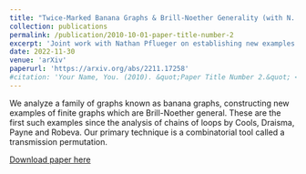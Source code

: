```yaml
---
title: "Twice-Marked Banana Graphs & Brill-Noether Generality (with N. Pflueger)"
collection: publications
permalink: /publication/2010-10-01-paper-title-number-2
excerpt: 'Joint work with Nathan Pflueger on establishing new examples of finite graphs with Brill-Noether generality in every genus.'
date: 2022-11-30
venue: 'arXiv'
paperurl: 'https://arxiv.org/abs/2211.17258'
#citation: 'Your Name, You. (2010). &quot;Paper Title Number 2.&quot; <i>Journal 1</i>. 1(2).'
---
```

We analyze a family of graphs known as banana graphs, constructing new examples of finite graphs which are Brill-Noether general. These are the first such examples since the analysis of chains of loops by Cools, Draisma, Payne and Robeva. Our primary technique is a combinatorial tool called a transmission permutation.

[Download paper here](http://solomonnoah.github.io/files/BananaGraphs.pdf)
